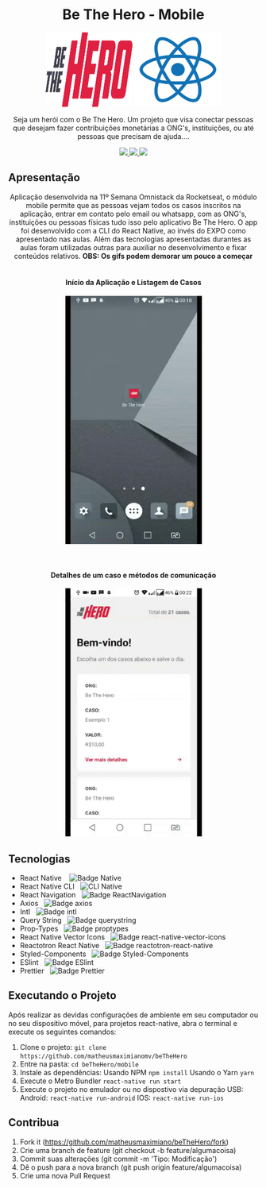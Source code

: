 <h1 align="center">Be The Hero - Mobile</h1>
<p align="center">
  <img src="./.github/logoApp.svg" height="150" width="175" alt="Icon" />
  <img src="./.github/react.svg" height="150" width="175" alt="Icon" />
</p>
<p align="center">
  Seja um herói com o Be The Hero. Um projeto que visa conectar pessoas que desejam fazer contribuições monetárias a ONG's, instituições, ou até pessoas que precisam de ajuda....
</p>
<div align="center">
  <p align="center">
    <a aria-label="Matheus" href="https://github.com/matheusmaximianomv">
      <img src="https://img.shields.io/badge/matheusmaximianomv-@-informational?logo=github"></img>
    </a>
    <a aria-label="Native" href="https://reactnative.dev/">
      <img src="https://img.shields.io/badge/React Native-0.62.2-informational?logo=React"></img>
    </a>
    <a aria-label="react-native-cli" href="https://github.com/react-native-community/cli">
      <img src="https://img.shields.io/badge/react--native--cli-2.0.1-informational?logo=react"></img>
    </a>
  </p>
</div>

## Apresentação
<p align="center">
Aplicação desenvolvida na 11º Semana Omnistack da Rocketseat, o módulo mobile permite que as pessoas vejam todos os casos inscritos na aplicação, entrar em contato pelo email ou whatsapp, com as ONG's, instituições ou pessoas físicas tudo isso pelo aplicativo Be The Hero. O app foi desenvolvido com a CLI do React Native, ao invés do EXPO como apresentado nas aulas. Além das tecnologias apresentadas durantes as aulas foram utilizadas outras para auxiliar no desenvolvimento e fixar conteúdos relativos. <strong>OBS: Os gifs podem demorar um pouco a começar</strong><br/><br/>
<div>
<h4 align="center">Início da Aplicação e Listagem de Casos</h4>
<p align="center">
  <img src="./.github/Entrada.gif" height="500" alt="registro" />
</p>
</div>
<div>
<br/>
<h4 align="center">Detalhes de um caso e métodos de comunicação</h4>
<p align="center">
  <img src="./.github/Casos.gif" height="500" alt="login_cases" />
</p>
</div>

## Tecnologias
* React Native&nbsp;&nbsp;&nbsp;&nbsp;![Badge Native](https://img.shields.io/badge/React%20Native-0.62.2-informational?logo=react)
* React Native CLI&nbsp;&nbsp;&nbsp;![CLI Native](https://img.shields.io/badge/react--native--cli-2.0.1-informational?logo=react)
* React Navigation&nbsp;&nbsp;&nbsp;![Badge ReactNavigation](https://img.shields.io/badge/react%20navigation-5.1.5-informational?logo=react)
* Axios&nbsp;&nbsp;&nbsp;![Badge axios](https://img.shields.io/badge/axios-0.19.12-informational)
* Intl&nbsp;&nbsp;&nbsp;![Badge intl](https://img.shields.io/badge/intl-1.2.5-informational)
* Query String&nbsp;&nbsp;&nbsp;![Badge querystring](https://img.shields.io/badge/querystring-0.2.0-informational)
* Prop-Types&nbsp;&nbsp;&nbsp;![Badge proptypes](https://img.shields.io/badge/prop--types-15.7.2-informational)
* React Native Vector Icons&nbsp;&nbsp;&nbsp;![Badge react-native-vector-icons](https://img.shields.io/badge/react--native--vector--icons-6.6.0-informational?logo=react)
* Reactotron React Native&nbsp;&nbsp;&nbsp;![Badge reactotron-react-native](https://img.shields.io/badge/reactotron--react--native-5.6.0-informational?logo=react)
* Styled-Components&nbsp;&nbsp;&nbsp;![Badge Styled-Components](https://img.shields.io/badge/styled--components-5.0.1-informational?logo=styled-components)
* ESlint&nbsp;&nbsp;&nbsp;![Badge ESlint](https://img.shields.io/badge/ESlint-v6.8.0-informational?logo=eslint)
* Prettier&nbsp;&nbsp;&nbsp;![Badge Prettier](https://img.shields.io/badge/prettier-v2.0.4-informational?logo=prettier)

## Executando o Projeto
Após realizar as devidas configurações de ambiente em seu computador ou no seu dispositivo móvel, para projetos react-native, abra o terminal e execute os seguintes comandos:
1. Clone o projeto: `git clone https://github.com/matheusmaximianomv/beTheHero`
2. Entre na pasta: `cd beTheHero/mobile`
3. Instale as dependências:
 Usando NPM `npm install`
 Usando o Yarn `yarn`
4. Execute o Metro Bundler `react-native run start`
5. Execute o projeto no emulador ou no dispostivo via depuração USB:
 Android: `react-native run-android`
 IOS: `react-native run-ios`

## Contribua

1. Fork it (https://github.com/matheusmaximiano/beTheHero/fork)
2. Crie uma branch de feature (git checkout -b feature/algumacoisa)
3. Commit suas alterações (git commit -m 'Tipo: Modificação')
4. Dê o push para a nova branch (git push origin feature/algumacoisa)
5. Crie uma nova Pull Request
